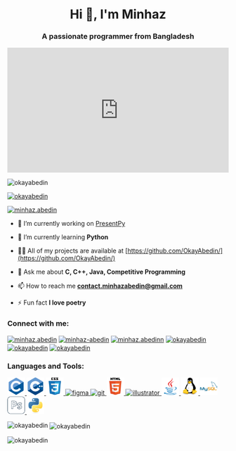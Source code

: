 <h1 align="center">Hi 👋, I'm Minhaz</h1>
<h3 align="center">A passionate programmer from Bangladesh</h3>
<div style="position: relative; padding-bottom: 56.25%; height: 0;"><iframe src="https://jumpshare.com/embed/QWTayaBM7pjLiLnTcaJ4" frameborder="0" webkitallowfullscreen mozallowfullscreen allowfullscreen style="position: absolute; top: 0; left: 0; width: 100%; height: 100%;"></iframe></div>
<p align="left"> <img src="https://komarev.com/ghpvc/?username=okayabedin&label=Profile%20views&color=0e75b6&style=flat" alt="okayabedin" /> </p>

<p align="left"> <a href="https://github.com/ryo-ma/github-profile-trophy"><img src="https://github-profile-trophy.vercel.app/?username=okayabedin" alt="okayabedin" /></a> </p>

<p align="left"> <a href="https://twitter.com/minhaz.abedin" target="blank"><img src="https://img.shields.io/twitter/follow/minhaz.abedin?logo=twitter&style=for-the-badge" alt="minhaz.abedin" /></a> </p>

- 🔭 I’m currently working on [PresentPy](https://github.com/OkayAbedin/PresentPy)

- 🌱 I’m currently learning **Python**

- 👨‍💻 All of my projects are available at [https://github.com/OkayAbedin/](https://github.com/OkayAbedin/)

- 💬 Ask me about **C, C++, Java, Competitive Programming**

- 📫 How to reach me **contact.minhazabedin@gmail.com**

- ⚡ Fun fact **I love poetry**

<h3 align="left">Connect with me:</h3>
<p align="left">
<a href="https://twitter.com/minhaz.abedin" target="blank"><img align="center" src="https://raw.githubusercontent.com/rahuldkjain/github-profile-readme-generator/master/src/images/icons/Social/twitter.svg" alt="minhaz.abedin" height="30" width="40" /></a>
<a href="https://linkedin.com/in/minhaz-abedin" target="blank"><img align="center" src="https://raw.githubusercontent.com/rahuldkjain/github-profile-readme-generator/master/src/images/icons/Social/linked-in-alt.svg" alt="minhaz-abedin" height="30" width="40" /></a>
<a href="https://fb.com/minhaz.abedinn" target="blank"><img align="center" src="https://raw.githubusercontent.com/rahuldkjain/github-profile-readme-generator/master/src/images/icons/Social/facebook.svg" alt="minhaz.abedinn" height="30" width="40" /></a>
<a href="https://www.behance.net/okayabedin" target="blank"><img align="center" src="https://raw.githubusercontent.com/rahuldkjain/github-profile-readme-generator/master/src/images/icons/Social/behance.svg" alt="okayabedin" height="30" width="40" /></a>
<a href="https://www.youtube.com/c/okayabedin" target="blank"><img align="center" src="https://raw.githubusercontent.com/rahuldkjain/github-profile-readme-generator/master/src/images/icons/Social/youtube.svg" alt="okayabedin" height="30" width="40" /></a>
<a href="https://codeforces.com/profile/okayabedin" target="blank"><img align="center" src="https://raw.githubusercontent.com/rahuldkjain/github-profile-readme-generator/master/src/images/icons/Social/codeforces.svg" alt="okayabedin" height="30" width="40" /></a>
</p>

<h3 align="left">Languages and Tools:</h3>
<p align="left"> <a href="https://www.cprogramming.com/" target="_blank" rel="noreferrer"> <img src="https://raw.githubusercontent.com/devicons/devicon/master/icons/c/c-original.svg" alt="c" width="40" height="40"/> </a> <a href="https://www.w3schools.com/cpp/" target="_blank" rel="noreferrer"> <img src="https://raw.githubusercontent.com/devicons/devicon/master/icons/cplusplus/cplusplus-original.svg" alt="cplusplus" width="40" height="40"/> </a> <a href="https://www.w3schools.com/css/" target="_blank" rel="noreferrer"> <img src="https://raw.githubusercontent.com/devicons/devicon/master/icons/css3/css3-original-wordmark.svg" alt="css3" width="40" height="40"/> </a> <a href="https://www.figma.com/" target="_blank" rel="noreferrer"> <img src="https://www.vectorlogo.zone/logos/figma/figma-icon.svg" alt="figma" width="40" height="40"/> </a> <a href="https://git-scm.com/" target="_blank" rel="noreferrer"> <img src="https://www.vectorlogo.zone/logos/git-scm/git-scm-icon.svg" alt="git" width="40" height="40"/> </a> <a href="https://www.w3.org/html/" target="_blank" rel="noreferrer"> <img src="https://raw.githubusercontent.com/devicons/devicon/master/icons/html5/html5-original-wordmark.svg" alt="html5" width="40" height="40"/> </a> <a href="https://www.adobe.com/in/products/illustrator.html" target="_blank" rel="noreferrer"> <img src="https://www.vectorlogo.zone/logos/adobe_illustrator/adobe_illustrator-icon.svg" alt="illustrator" width="40" height="40"/> </a> <a href="https://www.java.com" target="_blank" rel="noreferrer"> <img src="https://raw.githubusercontent.com/devicons/devicon/master/icons/java/java-original.svg" alt="java" width="40" height="40"/> </a> <a href="https://www.linux.org/" target="_blank" rel="noreferrer"> <img src="https://raw.githubusercontent.com/devicons/devicon/master/icons/linux/linux-original.svg" alt="linux" width="40" height="40"/> </a> <a href="https://www.mysql.com/" target="_blank" rel="noreferrer"> <img src="https://raw.githubusercontent.com/devicons/devicon/master/icons/mysql/mysql-original-wordmark.svg" alt="mysql" width="40" height="40"/> </a> <a href="https://www.photoshop.com/en" target="_blank" rel="noreferrer"> <img src="https://raw.githubusercontent.com/devicons/devicon/master/icons/photoshop/photoshop-line.svg" alt="photoshop" width="40" height="40"/> </a> <a href="https://www.python.org" target="_blank" rel="noreferrer"> <img src="https://raw.githubusercontent.com/devicons/devicon/master/icons/python/python-original.svg" alt="python" width="40" height="40"/> </a> </p>

<p><img align="left" src="https://github-readme-stats.vercel.app/api/top-langs?username=okayabedin&show_icons=true&locale=en&layout=compact" alt="okayabedin" /></p>

<p>&nbsp;<img align="center" src="https://github-readme-stats.vercel.app/api?username=okayabedin&show_icons=true&locale=en" alt="okayabedin" /></p>

<p><img align="center" src="https://github-readme-streak-stats.herokuapp.com/?user=okayabedin&" alt="okayabedin" /></p>
